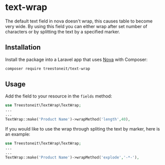 # text-wrap

The default text field in nova doesn't wrap, this causes table to become very wide. By using this field you can either wrap after set number of characters or by splitting the text by a specified marker.

## Installation

Install the package into a Laravel app that uses [Nova](https://nova.laravel.com) with Composer:

```bash
composer require treestoneit/text-wrap
```

## Usage

Add the field to your resource in the ```fields``` method:

```php
use Treestoneit\TextWrap\TextWrap;
...
...
TextWrap::make('Product Name')->wrapMethod('length',40),
```

If you would like to use the wrap through spliting the text by marker, here is an example:  

```php
use Treestoneit\TextWrap\TextWrap;
...
...
TextWrap::make('Product Name')->wrapMethod('explode','-*-'),
```